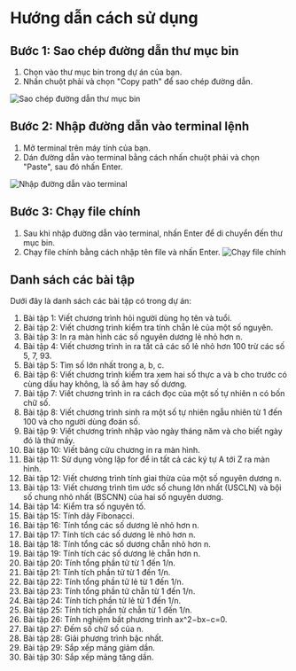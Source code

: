 # Hướng dẫn cách sử dụng

## Bước 1: Sao chép đường dẫn thư mục bin
1. Chọn vào thư mục bin trong dự án của bạn.
2. Nhấn chuột phải và chọn "Copy path" để sao chép đường dẫn.

![Sao chép đường dẫn thư mục bin](https://github.com/nhut-share-code/Bai_tap_ngon_ngu_Dart/blob/main/img/1.png)

## Bước 2: Nhập đường dẫn vào terminal lệnh
1. Mở terminal trên máy tính của bạn.
2. Dán đường dẫn vào terminal bằng cách nhấn chuột phải và chọn "Paste", sau đó nhấn Enter.

![Nhập đường dẫn vào terminal](https://github.com/nhut-share-code/Bai_tap_ngon_ngu_Dart/blob/main/img/2.png)

## Bước 3: Chạy file chính
1. Sau khi nhập đường dẫn vào terminal, nhấn Enter để di chuyển đến thư mục bin.
2. Chạy file chính bằng cách nhập tên file và nhấn Enter.
![Chạy file chính](https://github.com/nhut-share-code/Bai_tap_ngon_ngu_Dart/blob/main/img/3.png)
## Danh sách các bài tập
Dưới đây là danh sách các bài tập có trong dự án:

1. Bài tập 1: Viết chương trình hỏi người dùng họ tên và tuổi.
2. Bài tập 2: Viết chương trình kiểm tra tính chẵn lẻ của một số nguyên.
3. Bài tập 3: In ra màn hình các số nguyên dương lẻ nhỏ hơn n.
4. Bài tập 4: Viết chương trình in ra tất cả các số lẻ nhỏ hơn 100 trừ các số 5, 7, 93.
5. Bài tập 5: Tìm số lớn nhất trong a, b, c.
6. Bài tập 6: Viết chương trình kiểm tra xem hai số thực a và b cho trước có cùng dấu hay không, là số âm hay số dương.
7. Bài tập 7: Viết chương trình in ra cách đọc của một số tự nhiên n có bốn chữ số.
8. Bài tập 8: Viết chương trình sinh ra một số tự nhiên ngẫu nhiên từ 1 đến 100 và cho người dùng đoán số.
9. Bài tập 9: Viết chương trình nhập vào ngày tháng năm và cho biết ngày đó là thứ mấy.
10. Bài tập 10: Viết bảng cửu chương in ra màn hình.
11. Bài tập 11: Sử dụng vòng lặp for để in tất cả các ký tự A tới Z ra màn hình.
12. Bài tập 12: Viết chương trình tính giai thừa của một số nguyên dương n.
13. Bài tập 13: Viết chương trình tìm ước số chung lớn nhất (USCLN) và bội số chung nhỏ nhất (BSCNN) của hai số nguyên dương.
14. Bài tập 14: Kiểm tra số nguyên tố.
15. Bài tập 15: Tính dãy Fibonacci.
16. Bài tập 16: Tính tổng các số dương lẻ nhỏ hơn n.
17. Bài tập 17: Tính tích các số dương lẻ nhỏ hơn n.
18. Bài tập 18: Tính tổng các số dương chẵn nhỏ hơn n.
19. Bài tập 19: Tính tích các số dương lẻ chẵn hơn n.
20. Bài tập 20: Tính tổng phần tử từ 1 đến 1/n.
21. Bài tập 21: Tính tích phần tử từ 1 đến 1/n.
22. Bài tập 22: Tính tổng phần tử lẻ từ 1 đến 1/n.
23. Bài tập 23: Tính tổng phần tử chẵn từ 1 đến 1/n.
24. Bài tập 24: Tính tích phần tử lẻ từ 1 đến 1/n.
25. Bài tập 25: Tính tích phần tử chẵn từ 1 đến 1/n.
26. Bài tập 26: Tính nghiệm bất phương trình ax^2−bx−c=0.
27. Bài tập 27: Đếm số chữ số của n.
28. Bài tập 28: Giải phương trình bậc nhất.
29. Bài tập 29: Sắp xếp mảng giảm dần.
30. Bài tập 30: Sắp xếp mảng tăng dần.
